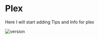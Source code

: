 # Plex

Here I will start adding Tips and Info for plex

![version](https://img.shields.io/badge/dynamic/json?query=%24.version&url=https%3A%2F%2Fraw.githubusercontent.com%2Fhotio%2Fplex%2Frelease%2FVERSION.json&label=Latest%20Version&style=for-the-badge&color=4051B5)
